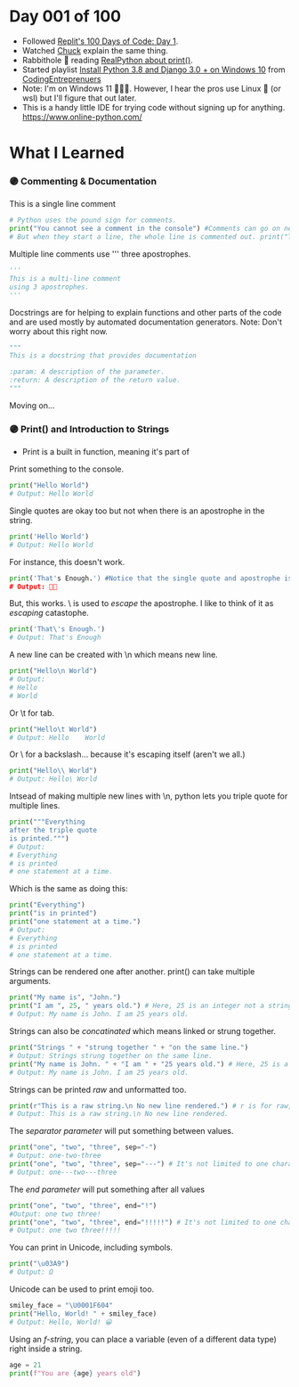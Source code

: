 
# Day 001 of 100
* Followed [Replit's 100 Days of Code: Day 1](https://replit.com/learn/100-days-of-python/).
* Watched [Chuck](https://youtu.be/mRMmlo_Uqcs) explain the same thing.
* Rabbithole 🐰 reading [RealPython about print()](https://realpython.com/python-print/).
* Started playlist [Install Python 3.8 and Django 3.0 + on Windows 10](https://www.youtube.com/playlist?list=PLEsfXFp6DpzQ33Q5xhD5naEV9K-Z6upZw) from [CodingEntreprenuers](https://www.youtube.com/watch?v=RGor6fssp6c&list=PLEsfXFp6DpzQjDBvhNy5YbaBx9j-ZsUe6)
* Note: I'm on Windows 11 💁🏽‍♀️. However, I hear the pros use Linux 🤖 (or wsl) but I'll figure that out later.
* This is a handy little IDE for trying code without signing up for anything. https://www.online-python.com/

# What I Learned
### 🟣 Commenting & Documentation
This is a single line comment
```python
# Python uses the pound sign for comments.
print("You cannot see a comment in the console") #Comments can go on new line or after code on same the line.
# But when they start a line, the whole line is commented out. print("This is invisible")
```
Multiple line comments use ''' three apostrophes.
```python
'''
This is a multi-line comment
using 3 apostrophes.
'''
```
Docstrings are for helping to explain functions and other parts of the code and are used mostly by automated documentation generators.
Note: Don't worry about this right now.
```python
"""
This is a docstring that provides documentation

:param: A description of the parameter.
:return: A description of the return value.
"""
```
Moving on...
### 🟣 Print() and Introduction to Strings
* Print is a built in function, meaning it's part of 

Print something to the console.
```python
print("Hello World")
# Output: Hello World
```
Single quotes are okay too but not when there is an apostrophe in the string.
```python
print('Hello World')
# Output: Hello World
```
For instance, this doesn't work.
```python
print('That's Enough.') #Notice that the single quote and apostrophe is confusing.
# Output: 🚫💩
```
But, this works. \ is used to _escape_ the apostrophe. I like to think of it as _escaping_ catastophe.
```python
print('That\'s Enough.')
# Output: That's Enough
```
A new line can be created with \n which means new line.
```python
print("Hello\n World")
# Output:
# Hello
# World
```
Or \t for tab.
```python
print("Hello\t World")
# Output: Hello    World
```
Or \\ for a backslash... because it's escaping itself (aren't we all.)
```python
print("Hello\\ World")
# Output: Hello\ World
```
Intsead of making multiple new lines with \n, python lets you triple quote for multiple lines.
```python
print("""Everything
after the triple quote
is printed.""")
# Output:
# Everything
# is printed
# one statement at a time.
```
Which is the same as doing this:
```python
print("Everything")
print("is in printed")
print("one statement at a time.")
# Output:
# Everything
# is printed
# one statement at a time.
```
Strings can be rendered one after another. print() can take multiple arguments.
```python
print("My name is", "John.")
print("I am ", 25, " years old.") # Here, 25 is an integer not a string.
# Output: My name is John. I am 25 years old.
```
Strings can also be _concatinated_ which means linked or strung together.
```python
print("Strings " + "strung together " + "on the same line.")
# Output: Strings strung together on the same line.
print("My name is John. " + "I am " + "25 years old.") # Here, 25 is a string.
# Output: My name is John. I am 25 years old.
```
Strings can be printed _raw_ and unformatted too.
```python
print(r"This is a raw string.\n No new line rendered.") # r is for raw, rawr. 🦖
# Output: This is a raw string.\n No new line rendered.
```
The _separator parameter_ will put something between values.
```python
print("one", "two", "three", sep="-")
# Output: one-two-three
print("one", "two", "three", sep="---") # It's not limited to one charachter
# Output: one---two---three
```
The _end parameter_ will put something after all values
```python
print("one", "two", "three", end="!")
#Output: one two three!
print("one", "two", "three", end="!!!!!") # It's not limited to one character
# Output: one two three!!!!!
```
You can print in Unicode, including symbols.
```python
print("\u03A9")
# Output: Ω
```
Unicode can be used to print emoji too.
```python
smiley_face = "\U0001F604"
print("Hello, World! " + smiley_face)
# Output: Hello, World! 😀
```
Using an _f-string_, you can place a variable (even of a different data type) right inside a string.
```python
age = 21
print(f"You are {age} years old")
```
